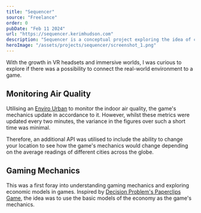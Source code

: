 ```yaml
---
title: "Sequencer"
source: "Freelance"
order: 0
pubDate: "Feb 11 2024"
url: "https://sequencer.kerimhudson.com"
description: "Sequencer is a conceptual project exploring the idea of connecting the real-living world with the mechanics of a game. Utilising an air quality monitor, the game mechanics become more and more difficult, the worse the air quality is."
heroImage: "/assets/projects/sequencer/screenshot_1.png"
---
```


With the growth in VR headsets and immersive worlds, I was curious to explore if there was a possibility to connect the real-world environment to a game.

## Monitoring Air Quality

Utilising an [Enviro Urban](https://shop.pimoroni.com/products/enviro-urban?variant=40056508219475) to monitor the indoor air quality, the game's mechanics update in accordance to it. However, whilst these metrics were updated every two minutes, the variance in the figures over such a short time was minimal.

Therefore, an additional API was utilised to include the ability to change your location to see how the game's mechanics would change depending on the average readings of different cities across the globe.

## Gaming Mechanics

This was a first foray into understanding gaming mechanics and exploring economic models in games. Inspired by [Decision Problem's Paperclips Game](https://www.decisionproblem.com/paperclips/index2.html), the idea was to use the basic models of the economy as the game's mechanics.
